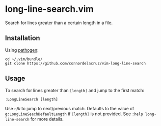 # long-line-search.vim

Search for lines greater than a certain length in a file.


## Installation

Using [pathogen](https://github.com/tpope/vim-pathogen):

```
cd ~/.vim/bundle/
git clone https://github.com/connordelacruz/vim-long-line-search
```


## Usage

To search for lines greater than `[length]` and jump to the first match:

```
:LongLineSearch [length]
```

Use `n`/`N` to jump to next/previous match. Defaults to the value of
`g:LongLineSeachDefaultLength` if `[length]` is not provided. See `:help
long-line-search` for more details.

